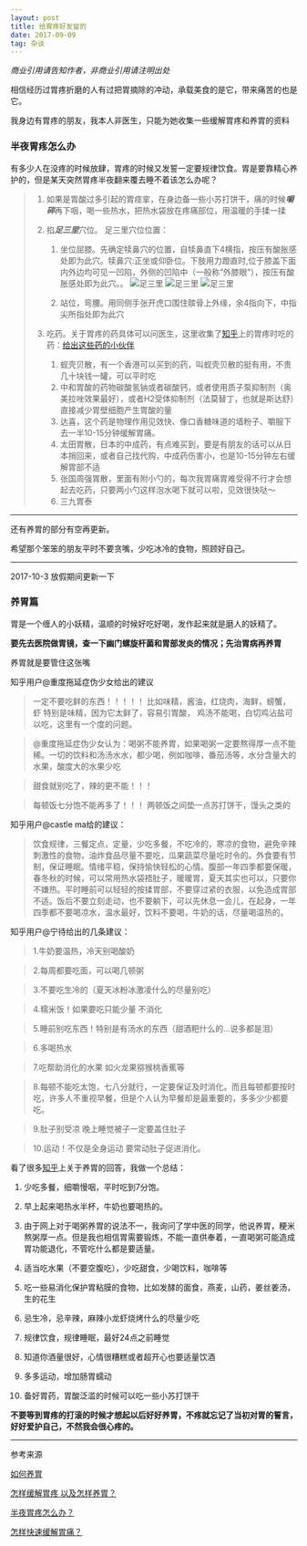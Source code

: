 ```yaml
---
layout: post
title: 给胃疼好友留的
date: 2017-09-09 
tag: 杂谈
---
```


*商业引用请告知作者，非商业引用请注明出处*

相信经历过胃疼折磨的人有过把胃摘除的冲动，承载美食的是它，带来痛苦的也是它。

我身边有胃疼的朋友，我本人非医生，只能为她收集一些缓解胃疼和养胃的资料

### 半夜胃疼怎么办

有多少人在没疼的时候放肆，胃疼的时候又发誓一定要规律饮食。胃是要靠精心养护的，但是某天突然胃疼半夜翻来覆去睡不着该怎么办呢？

> 1. 如果是胃酸过多引起的胃痉挛，在身边备一些小苏打饼干，痛的时候***嚼碎***再下咽，喝一些热水，把热水袋放在疼痛部位，用温暖的手揉一揉
>
> 2. 掐***足三里***穴位。
> 足三里穴位位置：
> 
>     1. 坐位屈膝。先确定犊鼻穴的位置，自犊鼻直下4横指，按压有酸胀感处即为此穴。犊鼻穴:正坐或仰卧位。下肢用力蹬直时,位于膝盖下面内外边均可见一凹陷，外侧的凹陷中（一般称“外膝眼”），按压有酸胀感处即为此穴。。
>      ![足三里](http://ouxb6nvoe.bkt.clouddn.com/2017-09-09-01.png)
>      ![足三里](http://ouxb6nvoe.bkt.clouddn.com/2017-09-09-02.png)
>      ![足三里](http://ouxb6nvoe.bkt.clouddn.com/2017-09-09-03.png)
>
>     2. 站位，弯腰。用同侧手张开虎口围住髌骨上外缘，余4指向下，中指尖所指处即为此穴
>
> 3. 吃药。关于胃疼的药具体可以问医生，这里收集了[知乎](zhihu.com)上的胃疼时吃的药：[给出这些药的小伙伴](https://www.zhihu.com/question/24187538)
>
>     1. 蚬壳贝散，有一个香港可以买到的药，叫蚬壳贝散的挺有用，不贵几十块钱一罐，可以平时吃
>     2. 中和胃酸的药物碳酸氢钠或者碳酸钙，或者使用质子泵抑制剂（奥美拉唑效果最好），或者H2受体抑制剂（法莫替丁，也就是斯达舒）直接减少胃壁细胞产生胃酸的量
>     3. 达喜，这个药是物理作用见效快、像口香糖味道的墙粉子、嚼服下去一半10-15分钟缓解胃痛。
>     4. 太田胃散，日本的中成药，有点难买到，要是有朋友的话可以从日本捎回来，或者自己找代购，中成药伤害小，也是10-15分钟左右缓解胃部不适 
>     5. 张国周强胃散，里面有附小勺的，每次我胃痛胃难受得不行才会想起去吃药，只要两小勺这样泡水喝下就可以啦，见效很快哒～
>     6. 三九胃泰

***

还有养胃的部分有空再更新。

希望那个笨笨的朋友平时不要贪嘴，少吃冰冷的食物，照顾好自己。


***

2017-10-3 放假期间更新一下

### 养胃篇

胃是一个缠人的小妖精，温顺的时候好吃好喝，发作起来就是磨人的妖精了。

**要先去医院做胃镜，查一下幽门螺旋杆菌和胃部发炎的情况；先治胃病再养胃**

养胃就是要管住这张嘴

知乎用户@重度拖延症伪少女给出的建议

> 一定不要吃鲜的东西！！！！！ 
比如味精，酱油，红烧肉，海鲜，螃蟹，虾 
特别是味精，因为它太鲜了，容易引胃酸， 
鸡汤不能喝，白切鸡沾盐可以吃，这里有一个度的问题。

> @重度拖延症伪少女认为：喝粥不能养胃，如果喝粥一定要熬得厚一点不能稀。一切的饮料和汤汤水水，都少喝，例如咖啡，番茄汤等，水分含量大的水果，酸度大的水果少吃

> 甜食就别吃了，辣的更不能！！！

> 每顿饭七分饱不能再多了！！！ 两顿饭之间垫一点苏打饼干，馒头之类的 


知乎用户@castle ma给的建议：

> 饮食规律，三餐定点，定量，少吃多餐，不吃冷的，寒凉的食物，避免辛辣刺激性的食物，油炸食品尽量不要吃，瓜果蔬菜尽量吃时令的。外食要有节制，保证睡眠。情绪平稳，保持愉快轻松的心情。腹部一年四季都要保暖，春冬秋的时候，可以常用热水袋捂肚子，暖暖胃，夏天其实也可以，只要你不嫌热。平时睡前可以轻轻的按揉胃部，不要穿过紧的衣服，以免造成胃部不适。饭后不要立刻走动，也不要躺下，可以先休息一会儿，在起身，一年四季都不要喝凉水，温水最好，饮料不要喝，牛奶的话，尽量喝温热的。

知乎用户@宁待给出的几条建议：

> 1.牛奶要温热，冷天别喝酸奶 

> 2.每周都要吃面，可以喝几顿粥 
 
> 3.不要吃生冷的（夏天冰粉冰激凌什么的尽量别吃） 

> 4.糯米饭！如果要吃只能少量 不消化 
 
> 5.睡前别吃东西！特别是有汤水的东西（甜酒粑什么的…说多都是泪）
 
> 6.多喝热水 
 
> 7.吃帮助消化的水果 如火龙果猕猴桃香蕉等 
 
> 8.每顿不能吃太饱，七八分就行，一定要保证及时消化。而且每顿都要按时吃，许多人不重视早餐，但是个人认为早餐却是最重要的，多多少少都要吃。
 
> 9.肚子别受凉 晚上睡觉被子一定要盖住肚子 
 
> 10.运动！不仅是全身运动 要常动肚子促进消化。


看了很多[知乎](https://www.zhihu.com/)上关于养胃的回答，我做一个总结：

1. 少吃多餐，细嚼慢咽，平时吃到7分饱。

2. 早上起来喝热水半杯，牛奶也要喝热的。

3. 由于网上对于喝粥养胃的说法不一，我询问了学中医的同学，他说养胃，粳米熬粥厚一点。但是我也相信胃需要锻炼，不能一直供奉着，一直喝粥可能造成胃功能退化，不管吃什么都是要适量。

4. 适当吃水果（不要空腹吃），少吃甜食，少喝饮料，咖啡等

5. 吃一些易消化保护胃粘膜的食物，比如发酵的面食，燕麦，山药，姜丝姜汤，生的花生

6. 忌生冷，忌辛辣，麻辣小龙虾烧烤什么的尽量少吃

7. 规律饮食，规律睡眠，最好24点之前睡觉

8. 知道你酒量很好，心情很糟糕或者超开心也要适量饮酒

9. 多多运动，增加肠胃蠕动

10. 备好胃药，胃酸泛滥的时候可以吃一些小苏打饼干

**不要等到胃疼的打滚的时候才想起以后好好养胃，不疼就忘记了当初对胃的誓言，好好爱护自己，不然我会很心疼的。**

***

参考来源

[如何养胃](https://www.zhihu.com/question/21450672)

[怎样缓解胃疼 以及怎样养胃？](https://www.zhihu.com/question/23341585)

[半夜胃疼怎么办？](https://www.zhihu.com/question/24187538)

[怎样快速缓解胃痛？](https://www.zhihu.com/question/22210594)




